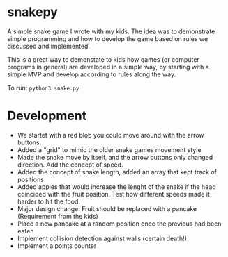 # snakepy
A simple snake game I wrote with my kids. The idea was to demonstrate simple programming and how to develop the game based on rules we discussed and implemented.

This is a great way to demonstate to kids how games (or computer programs in general) are developed in a simple way, by starting with a simple MVP and develop according to rules along the way.

To run:
```python3 snake.py```

# Development
- We startet with a red blob you could move around with the arrow buttons.
- Added a "grid" to mimic the older snake games movement style
- Made the snake move by itself, and the arrow buttons only changed direction.  Add the concept of speed.
- Added the concept of snake length, added an array that kept track of positions
- Added apples that would increase the lenght of the snake if the head coincided with the fruit position. Test how different speeds made it harder to hit the food.
- Major design change: Fruit should be replaced with a pancake (Requirement from the kids)
- Place a new pancake at a random position once the previous had been eaten
- Implement collision detection against walls (certain death!)
- Implement a points counter
